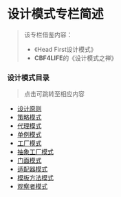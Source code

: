 # 设计模式专栏简述

> 该专栏借鉴内容：
>
> - 《Head First设计模式》
> - **CBF4LIFE**的《设计模式之禅》

### 设计模式目录

> 点击可跳转至相应内容

* [设计原则](./docs/design_mode/设计原则.md)
* [策略模式](./docs/design_mode/策略模式.md)
* [代理模式](./docs/design_mode/代理模式.md)
* [单例模式](./docs/design_mode/单例模式.md)
* [工厂模式](./docs/design_mode/工厂模式.md)
* [抽象工厂模式](./docs/design_mode/抽象工厂模式.md)
* [门面模式](./docs/design_mode/门面模式.md)
* [适配器模式](./docs/design_mode/适配器模式.md)
* [模板方法模式](./docs/design_mode/模板方法模式.md)
* [观察者模式](./docs/design_mode/观察者模式.md)